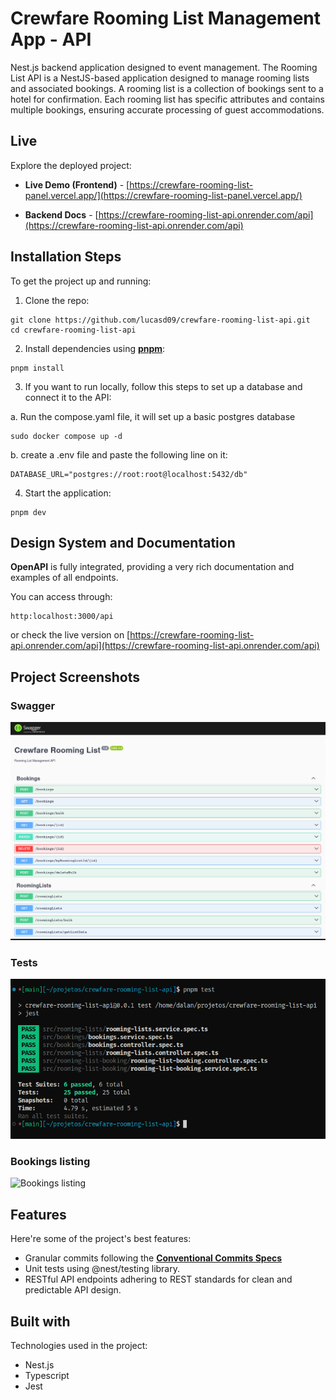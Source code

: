 # Crewfare Rooming List Management App - API #

Nest.js backend application designed to event management. The Rooming List API is a NestJS-based application designed to manage rooming lists and associated bookings. A rooming list is a collection of bookings sent to a hotel for confirmation. Each rooming list has specific attributes and contains multiple bookings, ensuring accurate processing of guest accommodations.

## Live ##

Explore the deployed project:

- **Live Demo (Frontend)** - [https://crewfare-rooming-list-panel.vercel.app/](https://crewfare-rooming-list-panel.vercel.app/)

- **Backend Docs** - [https://crewfare-rooming-list-api.onrender.com/api](https://crewfare-rooming-list-api.onrender.com/api)

## Installation Steps ##

To get the project up and running:

1. Clone the repo:

  ```shell
  git clone https://github.com/lucasd09/crewfare-rooming-list-api.git
  cd crewfare-rooming-list-api
  ```

2. Install dependencies using **[pnpm](https://pnpm.io/installation)**:

  ```shell
  pnpm install
  ```

3. If you want to run locally, follow this steps to set up a database and connect it to the API:

  a. Run the compose.yaml file, it will set up a basic postgres database

  ```shell
  sudo docker compose up -d
  ```

  b. create a .env file and paste the following line on it: 
  ```
  DATABASE_URL="postgres://root:root@localhost:5432/db"

  ```

4. Start the application:

  ```shell
  pnpm dev
  ```

## Design System and Documentation ##

**OpenAPI** is fully integrated, providing a very rich documentation and examples of all endpoints.

You can access through:

```
http:localhost:3000/api
```

or check the live version on [https://crewfare-rooming-list-api.onrender.com/api](https://crewfare-rooming-list-api.onrender.com/api)

## Project Screenshots ##

### Swagger ###

![Swagger](./public/swagger.png)

### Tests ###

![Tests](./public/tests.png)

### Bookings listing ###

![Bookings listing](./public/bookings-listing.png)

## Features ##

Here're some of the project's best features:

- Granular commits following the **[Conventional Commits Specs](https://www.conventionalcommits.org/en/v1.0.0/)**
- Unit tests using @nest/testing library.
- RESTful API endpoints adhering to REST standards for clean and predictable API design.

## Built with ##

Technologies used in the project:

- Nest.js
- Typescript
- Jest

